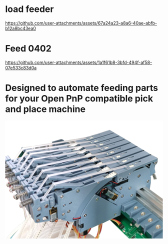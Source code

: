 # load  feeder

https://github.com/user-attachments/assets/67a24a23-a8a6-40ae-abfb-b12a8bc43ea0

# Feed  0402

https://github.com/user-attachments/assets/1a1f61b8-3bfd-494f-af58-07e533c83d0a

# Designed to automate feeding parts for your Open PnP compatible pick and place machine

![示例图片](https://github.com/microsmt/Bing-feeder/blob/main/Doc/%E5%BE%AE%E4%BF%A1%E5%9B%BE%E7%89%87_20250123114300.jpg)
